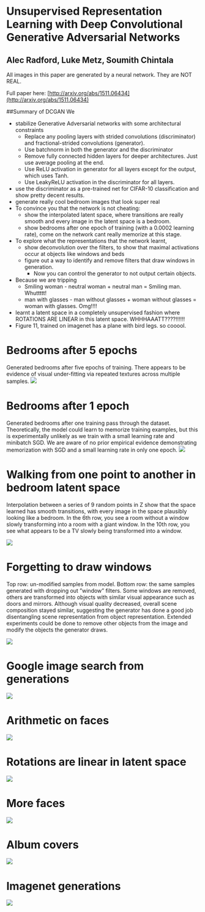 # Unsupervised Representation Learning with Deep Convolutional Generative Adversarial Networks
## Alec Radford, Luke Metz, Soumith Chintala

All images in this paper are generated by a neural network. They are NOT REAL.

Full paper here: [http://arxiv.org/abs/1511.06434](http://arxiv.org/abs/1511.06434)

##Summary of DCGAN
We 
- stabilize Generative Adversarial networks with some architectural constraints
  - Replace any pooling layers with strided convolutions (discriminator) and fractional-strided
convolutions (generator).
  - Use batchnorm in both the generator and the discriminator
  - Remove fully connected hidden layers for deeper architectures. Just use average pooling at the end.
  - Use ReLU activation in generator for all layers except for the output, which uses Tanh.
  - Use LeakyReLU activation in the discriminator for all layers.
- use the discriminator as a pre-trained net for CIFAR-10 classification and show pretty decent results.
- generate really cool bedroom images that look super real
- To convince you that the network is not cheating:
  - show the interpolated latent space, where transitions are really smooth and every image in the latent space is a bedroom.
  - show bedrooms after one epoch of training (with a 0.0002 learning rate), come on the network cant really memorize at this stage.
- To explore what the representations that the network learnt,
  - show deconvolution over the filters, to show that maximal activations occur at objects like windows and beds
  - figure out a way to identify and remove filters that draw windows in generation. 
    - Now you can control the generator to not output certain objects.
- Because we are tripping
  - Smiling woman - neutral woman + neutral man = Smiling man. Whuttttt!
  - man with glasses - man without glasses + woman without glasses = woman with glasses. Omg!!!!
- learnt a latent space in a completely unsupervised fashion where ROTATIONS ARE LINEAR in this latent space. WHHHAAATT????!!!!!!
- Figure 11, trained on imagenet has a plane with bird legs. so cooool.

# Bedrooms after 5 epochs
Generated bedrooms after five epochs of training. There appears to be evidence of visual
under-fitting via repeated textures across multiple samples.
![](images/lsun_bedrooms_five_epoch_samples.png)

# Bedrooms after 1 epoch
Generated bedrooms after one training pass through the dataset. Theoretically, the model
could learn to memorize training examples, but this is experimentally unlikely as we train with a
small learning rate and minibatch SGD. We are aware of no prior empirical evidence demonstrating
memorization with SGD and a small learning rate in only one epoch.
![](images/lsun_bedrooms_one_epoch_samples.png)

# Walking from one point to another in bedroom latent space

Interpolation between a series of 9 random points in Z show that the space
learned has smooth transitions, with every image in the space plausibly looking like a bedroom. In
the 6th row, you see a room without a window slowly transforming into a room with a giant window.
In the 10th row, you see what appears to be a TV slowly being transformed into a window.

![](images/lsun_bedrooms_five_epochs_interps.png)

# Forgetting to draw windows

Top row: un-modified samples from model. Bottom row: the same samples generated
with dropping out ”window” filters. Some windows are removed, others are transformed into objects
with similar visual appearance such as doors and mirrors. Although visual quality decreased, overall
scene composition stayed similar, suggesting the generator has done a good job disentangling scene
representation from object representation. Extended experiments could be done to remove other
objects from the image and modify the objects the generator draws.

![](images/lsun_bedrooms_window_drop_test.png)

# Google image search from generations

![](images/googsearch_dcgan.png)


# Arithmetic on faces

![](images/faces_arithmetic_collage.png)

# Rotations are linear in latent space

![](images/turn_vector.png)

# More faces

![](images/faces_128_filter_samples.png)

# Album covers

![](images/albums_128px.png)

# Imagenet generations

![](images/50.png)
